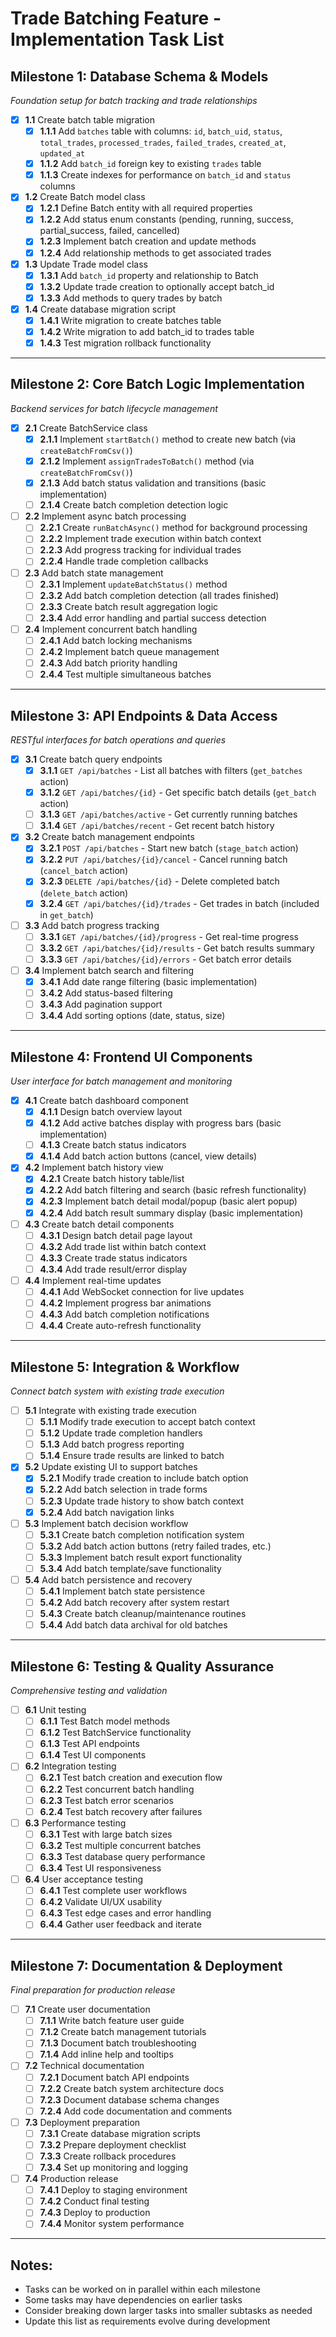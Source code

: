 # **Trade Batching Feature - Implementation Task List**

## **Milestone 1: Database Schema & Models** 
*Foundation setup for batch tracking and trade relationships*

- [x] **1.1** Create batch table migration
  - [x] **1.1.1** Add `batches` table with columns: `id`, `batch_uid`, `status`, `total_trades`, `processed_trades`, `failed_trades`, `created_at`, `updated_at`
  - [x] **1.1.2** Add `batch_id` foreign key to existing `trades` table
  - [x] **1.1.3** Create indexes for performance on `batch_id` and `status` columns

- [x] **1.2** Create Batch model class
  - [x] **1.2.1** Define Batch entity with all required properties
  - [x] **1.2.2** Add status enum constants (pending, running, success, partial_success, failed, cancelled)
  - [x] **1.2.3** Implement batch creation and update methods
  - [x] **1.2.4** Add relationship methods to get associated trades

- [x] **1.3** Update Trade model class
  - [x] **1.3.1** Add `batch_id` property and relationship to Batch
  - [x] **1.3.2** Update trade creation to optionally accept batch_id
  - [x] **1.3.3** Add methods to query trades by batch

- [x] **1.4** Create database migration script
  - [x] **1.4.1** Write migration to create batches table
  - [x] **1.4.2** Write migration to add batch_id to trades table
  - [x] **1.4.3** Test migration rollback functionality

---

## **Milestone 2: Core Batch Logic Implementation**
*Backend services for batch lifecycle management*

- [x] **2.1** Create BatchService class
  - [x] **2.1.1** Implement `startBatch()` method to create new batch (via `createBatchFromCsv()`)
  - [x] **2.1.2** Implement `assignTradesToBatch()` method (via `createBatchFromCsv()`)
  - [x] **2.1.3** Add batch status validation and transitions (basic implementation)
  - [ ] **2.1.4** Create batch completion detection logic

- [ ] **2.2** Implement async batch processing
  - [ ] **2.2.1** Create `runBatchAsync()` method for background processing
  - [ ] **2.2.2** Implement trade execution within batch context
  - [ ] **2.2.3** Add progress tracking for individual trades
  - [ ] **2.2.4** Handle trade completion callbacks

- [ ] **2.3** Add batch state management
  - [ ] **2.3.1** Implement `updateBatchStatus()` method
  - [ ] **2.3.2** Add batch completion detection (all trades finished)
  - [ ] **2.3.3** Create batch result aggregation logic
  - [ ] **2.3.4** Add error handling and partial success detection

- [ ] **2.4** Implement concurrent batch handling
  - [ ] **2.4.1** Add batch locking mechanisms
  - [ ] **2.4.2** Implement batch queue management
  - [ ] **2.4.3** Add batch priority handling
  - [ ] **2.4.4** Test multiple simultaneous batches

---

## **Milestone 3: API Endpoints & Data Access**
*RESTful interfaces for batch operations and queries*

- [x] **3.1** Create batch query endpoints
  - [x] **3.1.1** `GET /api/batches` - List all batches with filters (`get_batches` action)
  - [x] **3.1.2** `GET /api/batches/{id}` - Get specific batch details (`get_batch` action)
  - [ ] **3.1.3** `GET /api/batches/active` - Get currently running batches
  - [ ] **3.1.4** `GET /api/batches/recent` - Get recent batch history

- [x] **3.2** Create batch management endpoints
  - [x] **3.2.1** `POST /api/batches` - Start new batch (`stage_batch` action)
  - [x] **3.2.2** `PUT /api/batches/{id}/cancel` - Cancel running batch (`cancel_batch` action)
  - [x] **3.2.3** `DELETE /api/batches/{id}` - Delete completed batch (`delete_batch` action)
  - [x] **3.2.4** `GET /api/batches/{id}/trades` - Get trades in batch (included in `get_batch`)

- [ ] **3.3** Add batch progress tracking
  - [ ] **3.3.1** `GET /api/batches/{id}/progress` - Get real-time progress
  - [ ] **3.3.2** `GET /api/batches/{id}/results` - Get batch results summary
  - [ ] **3.3.3** `GET /api/batches/{id}/errors` - Get batch error details

- [ ] **3.4** Implement batch search and filtering
  - [x] **3.4.1** Add date range filtering (basic implementation)
  - [ ] **3.4.2** Add status-based filtering
  - [ ] **3.4.3** Add pagination support
  - [ ] **3.4.4** Add sorting options (date, status, size)

---

## **Milestone 4: Frontend UI Components**
*User interface for batch management and monitoring*

- [x] **4.1** Create batch dashboard component
  - [x] **4.1.1** Design batch overview layout
  - [x] **4.1.2** Add active batches display with progress bars (basic implementation)
  - [ ] **4.1.3** Create batch status indicators
  - [x] **4.1.4** Add batch action buttons (cancel, view details)

- [x] **4.2** Implement batch history view
  - [x] **4.2.1** Create batch history table/list
  - [x] **4.2.2** Add batch filtering and search (basic refresh functionality)
  - [x] **4.2.3** Implement batch detail modal/popup (basic alert popup)
  - [x] **4.2.4** Add batch result summary display (basic implementation)

- [ ] **4.3** Create batch detail components
  - [ ] **4.3.1** Design batch detail page layout
  - [ ] **4.3.2** Add trade list within batch context
  - [ ] **4.3.3** Create trade status indicators
  - [ ] **4.3.4** Add trade result/error display

- [ ] **4.4** Implement real-time updates
  - [ ] **4.4.1** Add WebSocket connection for live updates
  - [ ] **4.4.2** Implement progress bar animations
  - [ ] **4.4.3** Add batch completion notifications
  - [ ] **4.4.4** Create auto-refresh functionality

---

## **Milestone 5: Integration & Workflow**
*Connect batch system with existing trade execution*

- [ ] **5.1** Integrate with existing trade execution
  - [ ] **5.1.1** Modify trade execution to accept batch context
  - [ ] **5.1.2** Update trade completion handlers
  - [ ] **5.1.3** Add batch progress reporting
  - [ ] **5.1.4** Ensure trade results are linked to batch

- [x] **5.2** Update existing UI to support batches
  - [x] **5.2.1** Modify trade creation to include batch option
  - [x] **5.2.2** Add batch selection in trade forms
  - [ ] **5.2.3** Update trade history to show batch context
  - [x] **5.2.4** Add batch navigation links

- [ ] **5.3** Implement batch decision workflow
  - [ ] **5.3.1** Create batch completion notification system
  - [ ] **5.3.2** Add batch action buttons (retry failed trades, etc.)
  - [ ] **5.3.3** Implement batch result export functionality
  - [ ] **5.3.4** Add batch template/save functionality

- [ ] **5.4** Add batch persistence and recovery
  - [ ] **5.4.1** Implement batch state persistence
  - [ ] **5.4.2** Add batch recovery after system restart
  - [ ] **5.4.3** Create batch cleanup/maintenance routines
  - [ ] **5.4.4** Add batch data archival for old batches

---

## **Milestone 6: Testing & Quality Assurance**
*Comprehensive testing and validation*

- [ ] **6.1** Unit testing
  - [ ] **6.1.1** Test Batch model methods
  - [ ] **6.1.2** Test BatchService functionality
  - [ ] **6.1.3** Test API endpoints
  - [ ] **6.1.4** Test UI components

- [ ] **6.2** Integration testing
  - [ ] **6.2.1** Test batch creation and execution flow
  - [ ] **6.2.2** Test concurrent batch handling
  - [ ] **6.2.3** Test batch error scenarios
  - [ ] **6.2.4** Test batch recovery after failures

- [ ] **6.3** Performance testing
  - [ ] **6.3.1** Test with large batch sizes
  - [ ] **6.3.2** Test multiple concurrent batches
  - [ ] **6.3.3** Test database query performance
  - [ ] **6.3.4** Test UI responsiveness

- [ ] **6.4** User acceptance testing
  - [ ] **6.4.1** Test complete user workflows
  - [ ] **6.4.2** Validate UI/UX usability
  - [ ] **6.4.3** Test edge cases and error handling
  - [ ] **6.4.4** Gather user feedback and iterate

---

## **Milestone 7: Documentation & Deployment**
*Final preparation for production release*

- [ ] **7.1** Create user documentation
  - [ ] **7.1.1** Write batch feature user guide
  - [ ] **7.1.2** Create batch management tutorials
  - [ ] **7.1.3** Document batch troubleshooting
  - [ ] **7.1.4** Add inline help and tooltips

- [ ] **7.2** Technical documentation
  - [ ] **7.2.1** Document batch API endpoints
  - [ ] **7.2.2** Create batch system architecture docs
  - [ ] **7.2.3** Document database schema changes
  - [ ] **7.2.4** Add code documentation and comments

- [ ] **7.3** Deployment preparation
  - [ ] **7.3.1** Create database migration scripts
  - [ ] **7.3.2** Prepare deployment checklist
  - [ ] **7.3.3** Create rollback procedures
  - [ ] **7.3.4** Set up monitoring and logging

- [ ] **7.4** Production release
  - [ ] **7.4.1** Deploy to staging environment
  - [ ] **7.4.2** Conduct final testing
  - [ ] **7.4.3** Deploy to production
  - [ ] **7.4.4** Monitor system performance

---

## **Notes:**
- Tasks can be worked on in parallel within each milestone
- Some tasks may have dependencies on earlier tasks
- Consider breaking down larger tasks into smaller subtasks as needed
- Update this list as requirements evolve during development
